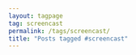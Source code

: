 ```yaml
---
layout: tagpage
tag: screencast
permalink: /tags/screencast/
title: "Posts tagged #screencast"
---
```

